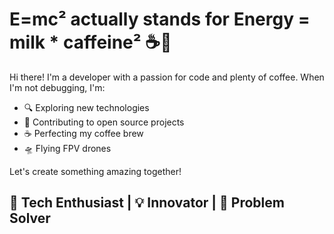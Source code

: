 # E=mc² actually stands for Energy = milk * caffeine² ☕🚀

Hi there! I'm a developer with a passion for code and plenty of coffee. When I'm not debugging, I'm:

- 🔍 Exploring new technologies
- 👥 Contributing to open source projects
- ☕ Perfecting my coffee brew
- 🛸 Flying FPV drones

Let's create something amazing together!

## 🔧 Tech Enthusiast | 💡 Innovator | 🧩 Problem Solver
